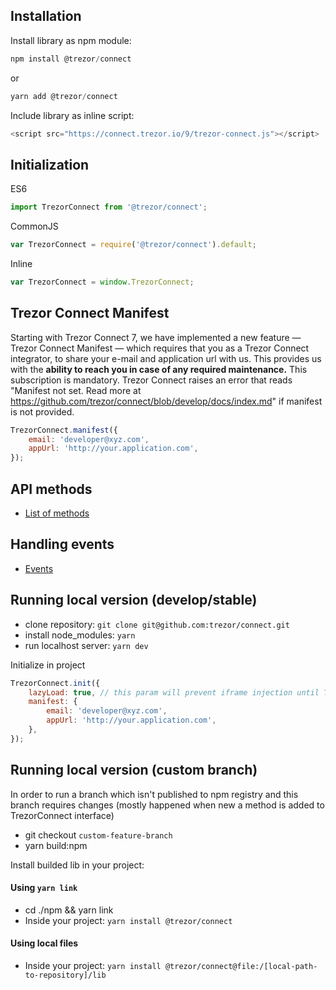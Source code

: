 ## Installation

Install library as npm module:

```javascript
npm install @trezor/connect
```

or

```javascript
yarn add @trezor/connect
```

Include library as inline script:

```javascript
<script src="https://connect.trezor.io/9/trezor-connect.js"></script>
```

## Initialization

ES6

```javascript
import TrezorConnect from '@trezor/connect';
```

CommonJS

```javascript
var TrezorConnect = require('@trezor/connect').default;
```

Inline

```javascript
var TrezorConnect = window.TrezorConnect;
```

## Trezor Connect Manifest

Starting with Trezor Connect 7, we have implemented a new feature — Trezor Connect Manifest — which requires that you as a Trezor Connect integrator, to share your e-mail and application url with us.
This provides us with the **ability to reach you in case of any required maintenance.**
This subscription is mandatory. Trezor Connect raises an error that reads "Manifest not set. Read more at https://github.com/trezor/connect/blob/develop/docs/index.md" if manifest is not provided.

```javascript
TrezorConnect.manifest({
    email: 'developer@xyz.com',
    appUrl: 'http://your.application.com',
});
```

## API methods

-   [List of methods](methods.md)

## Handling events

-   [Events](events.md)

## Running local version (develop/stable)

-   clone repository: `git clone git@github.com:trezor/connect.git`
-   install node_modules: `yarn`
-   run localhost server: `yarn dev`

Initialize in project

```javascript
TrezorConnect.init({
    lazyLoad: true, // this param will prevent iframe injection until TrezorConnect.method will be called
    manifest: {
        email: 'developer@xyz.com',
        appUrl: 'http://your.application.com',
    },
});
```

## Running local version (custom branch)

In order to run a branch which isn't published to npm registry and this branch requires changes (mostly happened when new a method is added to TrezorConnect interface)

-   git checkout `custom-feature-branch`
-   yarn build:npm

Install builded lib in your project:

#### Using `yarn link`

-   cd ./npm && yarn link
-   Inside your project: `yarn install @trezor/connect`

#### Using local files

-   Inside your project: `yarn install @trezor/connect@file:/[local-path-to-repository]/lib`
